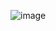 ![image](https://cdn.discordapp.com/attachments/1102699932567212082/1158043819934232697/266189375-e6756a9d-0af3-4c8e-b0f0-385d3a9879ce.gif?ex=651acfda&is=65197e5a&hm=2a76fa5ad7b3d9a66c5fcd5e116b8b289ebca02917c616cdf774832c2f443773&)